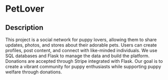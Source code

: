 # PetLover


## Description

This project is a social network for puppy lovers, allowing them to share updates, photos, and stores about their adorable pets. Users can create profiles, post content, and connect with like-minded individuals. We use SQL databases and Flask to manage the data and build the platform. Donations are accepted through Stripe integrated with Flask. Our goal is to create a vibrant community for puppy enthusiasts while supporting puppy welfare through donations. 



